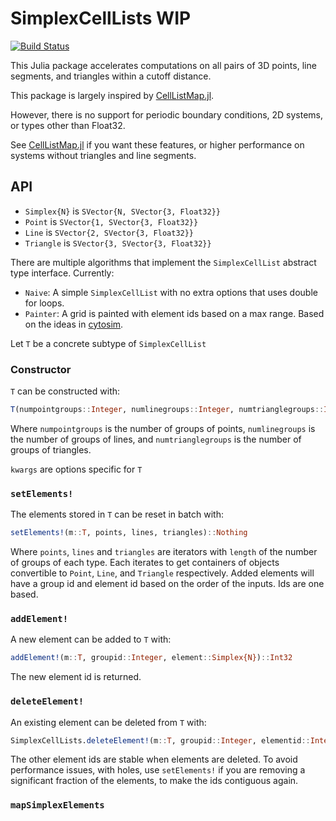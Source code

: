 # SimplexCellLists WIP

[![Build Status](https://github.com/medyan-dev/SimplexCellLists.jl/actions/workflows/CI.yml/badge.svg?branch=main)](https://github.com/medyan-dev/SimplexCellLists.jl/actions/workflows/CI.yml?query=branch%3Amain)

This Julia package accelerates computations on all pairs of 3D points, line segments, and triangles within a cutoff distance.

This package is largely inspired by [CellListMap.jl](https://github.com/m3g/CellListMap.jl).

However, there is no support for periodic boundary conditions, 2D systems, or types other than Float32.

See [CellListMap.jl](https://github.com/m3g/CellListMap.jl) if you want these features, or higher performance on systems without triangles and line segments.


## API

- `Simplex{N}` is `SVector{N, SVector{3, Float32}}`
- `Point` is `SVector{1, SVector{3, Float32}}`
- `Line` is `SVector{2, SVector{3, Float32}}`
- `Triangle` is `SVector{3, SVector{3, Float32}}`

There are multiple algorithms that implement the `SimplexCellList` abstract type interface.
Currently:
- `Naive`: A simple `SimplexCellList` with no extra options that uses double for loops.
- `Painter`: A grid is painted with element ids based on a max range. Based on the ideas in [cytosim](https://gitlab.com/f-nedelec/cytosim/-/blob/af739d2ff768628e4737d3a75457676e1a7f4287/src/sim/fiber_grid.h).

Let `T` be a concrete subtype of `SimplexCellList`

### Constructor
`T` can be constructed with:

```julia
T(numpointgroups::Integer, numlinegroups::Integer, numtrianglegroups::Integer; kwargs...)::T
```

Where `numpointgroups` is the number of groups of points, `numlinegroups` is the number of groups of lines,
and `numtrianglegroups` is the number of groups of triangles.

`kwargs` are options specific for `T`

### `setElements!`
The elements stored in `T` can be reset in batch with:

```julia
setElements!(m::T, points, lines, triangles)::Nothing
```

Where `points`, `lines` and `triangles` are iterators with `length` of the number of groups of each type. Each iterates to get containers of objects convertible to 
`Point`, `Line`, and `Triangle` respectively.
Added elements will have a group id and element id based on the order of the inputs.
Ids are one based.

### `addElement!`
A new element can be added to `T` with:

```julia
addElement!(m::T, groupid::Integer, element::Simplex{N})::Int32
```
The new element id is returned.


### `deleteElement!`
An existing element can be deleted from `T` with:

```julia
SimplexCellLists.deleteElement!(m::T, groupid::Integer, elementid::Integer, elementtype::Type{Simplex{N}})::Int32
```
The other element ids are stable when elements are deleted. To avoid performance issues, with holes, use `setElements!` if you are removing a significant fraction of the elements, to make the ids contiguous again.


### `mapSimplexElements`

